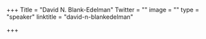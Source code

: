 +++
Title = "David N. Blank-Edelman"
Twitter = ""
image = ""
type = "speaker"
linktitle = "david-n-blankedelman"

+++


